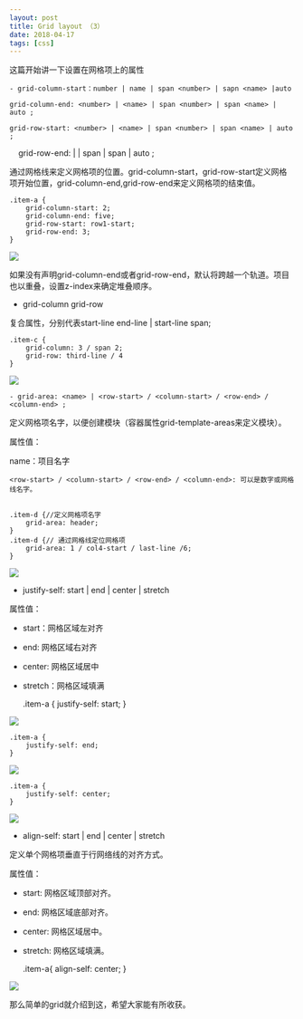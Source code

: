 ```yaml
---
layout: post
title: Grid layout （3）
date: 2018-04-17
tags: [css]
---
```


这篇开始讲一下设置在网格项上的属性

    - grid-column-start：number | name | span <number> | sapn <name> |auto

    grid-column-end: <number> | <name> | span <number> | span <name> | auto ;
    
    grid-row-start: <number> | <name> | span <number> | span <name> | auto ;
    
    grid-row-end: <number> | <name> | span <number> | span <name> | auto ;

通过网格线来定义网格项的位置。grid-column-start，grid-row-start定义网格项开始位置，grid-column-end,grid-row-end来定义网格项的结束值。

    .item-a {
        grid-column-start: 2;
        grid-column-end: five;
        grid-row-start: row1-start;
        grid-row-end: 3;
    }

<img src="https://upload-images.jianshu.io/upload_images/3600755-40a6f4fb728860b8.png?imageMogr2/auto-orient/strip%7CimageView2/2/w/514">

如果没有声明grid-column-end或者grid-row-end，默认将跨越一个轨道。项目也以重叠，设置z-index来确定堆叠顺序。

- grid-column grid-row

复合属性，分别代表start-line end-line \| start-line span<value>;

    .item-c {
        grid-column: 3 / span 2;
        grid-row: third-line / 4
    }

<img src="https://upload-images.jianshu.io/upload_images/3600755-db745f1c6df05ee8.png?imageMogr2/auto-orient/strip%7CimageView2/2/w/514">

    - grid-area: <name> | <row-start> / <column-start> / <row-end> / <column-end> ;

定义网格项名字，以便创建模块（容器属性grid-template-areas来定义模块）。

属性值：

name：项目名字

    <row-start> / <column-start> / <row-end> / <column-end>: 可以是数字或网格线名字。


    .item-d {//定义网格项名字
        grid-area: header;
    }
    .item-d {// 通过网格线定位网格项
        grid-area: 1 / col4-start / last-line /6;
    }

<img src="https://upload-images.jianshu.io/upload_images/3600755-6a28642852962d5e.png?imageMogr2/auto-orient/">

- justify-self: start \| end \| center \| stretch

属性值：

- start：网格区域左对齐
- end: 网格区域右对齐
- center: 网格区域居中
- stretch：网格区域填满

    .item-a {
        justify-self: start;
    }

<img src="https://upload-images.jianshu.io/upload_images/3600755-37c636791f6a6be8.png?imageMogr2/auto-orient/">

    .item-a {
        justify-self: end;
    }

<img src="https://upload-images.jianshu.io/upload_images/3600755-04fda5a3cfac3b1a.png?imageMogr2/auto-orient/strip%7CimageView2/2/w/312">

    .item-a {
        justify-self: center;
    }

<img src="https://upload-images.jianshu.io/upload_images/3600755-472d19a52ccea350.png?imageMogr2/auto-orient/strip%7CimageView2/2/w/312">

- align-self: start \| end \| center \| stretch

定义单个网格项垂直于行网络线的对齐方式。

属性值：

- start: 网格区域顶部对齐。
- end: 网格区域底部对齐。
- center: 网格区域居中。
- stretch: 网格区域填满。

    .item-a{
        align-self: center;
    }

<img src="https://upload-images.jianshu.io/upload_images/3600755-97a90e03a90b245b.png?imageMogr2/auto-orient/strip%7CimageView2/2/w/312">

那么简单的grid就介绍到这，希望大家能有所收获。














